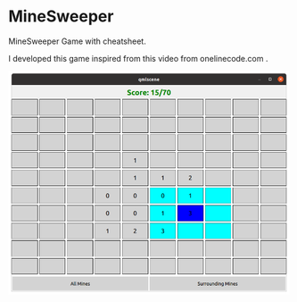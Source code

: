 # MineSweeper
MineSweeper Game with cheatsheet.

I developed this game inspired from this video from onelinecode.com [](https://www.youtube.com/watch?v=FOIbK4bJKS8).

![](mine_sweeper.png)
